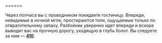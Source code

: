 ======

Через полчаса вы с проводником покидаете гостиницу. Впереди, невидимые в ночной мгле, простираются топи, ощущаемые только по отвратительному запаху. Разбойник уверенно идет впереди и вскоре выводит вас на прочную дорогу, уходящую в глубь болот. Вы следуете за ним — [**410**](#n_410).

